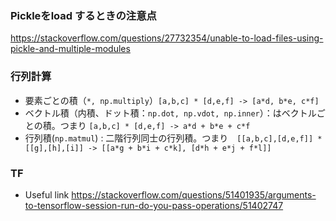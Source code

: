 ### Pickleをload するときの注意点
https://stackoverflow.com/questions/27732354/unable-to-load-files-using-pickle-and-multiple-modules
### 行列計算
- 要素ごとの積（`*, np.multiply`）`[a,b,c] * [d,e,f] -> [a*d, b*e, c*f]`
- ベクトル積（内積、ドット積：`np.dot, np.vdot, np.inner`）：はベクトルごとの積。つまり `[a,b,c] * [d,e,f] -> a*d + b*e + c*f`
- 行列積(`np.matmul`) : 二階行列同士の行列積。つまり　`[[a,b,c],[d,e,f]] * [[g],[h],[i]] -> [[a*g + b*i + c*k], [d*h + e*j + f*l]]`
### TF
- Useful link https://stackoverflow.com/questions/51401935/arguments-to-tensorflow-session-run-do-you-pass-operations/51402747
